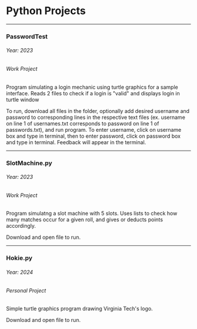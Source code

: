 # Python Projects  

-----------------------

### PasswordTest
###### Year: 2023
###### Work Project

Program simulating a login mechanic using turtle graphics for a sample interface. Reads 2 files to check if a login is "valid" and displays login in turtle window  
   
To run, download all files in the folder, optionally add desired username and password to corresponding lines in the respective text files (ex. username on line 1 of usernames.txt corresponds to password on line 1 of passwords.txt), and run program. To enter username, click on username box and type in terminal, then to enter password, click on password box and type in terminal. Feedback will appear in the terminal.

-----------------------

### SlotMachine.py
###### Year: 2023
###### Work Project

Program simulatng a slot machine with 5 slots. Uses lists to check how many matches occur for a given roll, and gives or deducts points accordingly.  
   
Download and open file to run.  

-----------------------

### Hokie.py
###### Year: 2024
###### Personal Project

Simple turtle graphics program drawing Virginia Tech's logo.  
   
Download and open file to run.  
